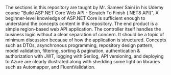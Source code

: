 The sections in this repository are taught by Mr. Sameer Saini in his Udemy course "Build ASP.NET Core Web API - Scratch To Finish (.NET8 API)". A beginner-level knowledge of ASP.NET Core is sufficient enough to understand the concepts content in this repository. The end product is a simple region-based web API application. The controller itself handles the business logic without a clear separation of concern. It should be a topic of minimum discussion because of how the application is structured. Concepts such as DTOs, asynchronous programming, repository design pattern, model validation, filtering, sorting & pagination, authentication & authorization with JWT, logging with Serilog, API versioning, and deploying to Azure are clearly illustrated along with shedding some light on libraries such as Automapper, and FluentValidation.
